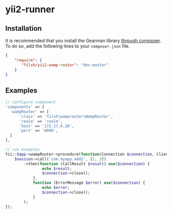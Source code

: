 # yii2-runner

## Installation

It is recommended that you install the Gearman library [through composer](http://getcomposer.org/). To do so, add the following lines to your ``composer.json`` file.

```json
{
    "require": {
       "filsh/yii2-wamp-router": "dev-master"
    }
}
```

## Examples

```php
// configure component
'components' => [
  'wampRouter' => [
      'class' => 'filsh\wamprouter\WampRouter',
      'realm' => 'realm',
      'host' => '172.17.0.20',
      'port' => '8000',
  ]
],

// run examples
Yii::$app->wampRouter->procedure(function(Connection $connection, ClientSession $session) {
    $session->call('com.myapp.add2', [2, 3])
        ->then(function (CallResult $result) use($connection) {
                echo $result;
                $connection->close();
            },
            function (ErrorMessage $error) use($connection) {
                echo $error;
                $connection->close();
            }
        );
});

```

